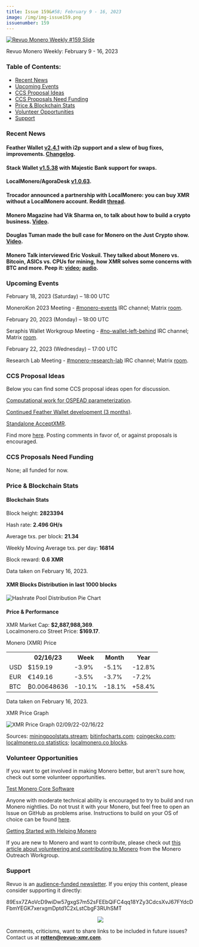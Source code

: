 ```yaml
---
title: Issue 159&#58; February 9 - 16, 2023
image: /img/img-issue159.png
issuenumber: 159
---
```

[<img src="/img/img-issue159.png" alt="Revuo Monero Weekly #159 Slide" class="img-lead">](/issue-159.html)

<p class="text-lead">Revuo Monero Weekly: February 9 - 16, 2023</p>
<!--more-->

<h3>Table of Contents:</h3>
<ul class="contents">
    <li><a href="#news">Recent News</a></li>
    <li><a href="#events">Upcoming Events</a></li>
    <li><a href="#ideas">CCS Proposal Ideas</a></li>
    <li><a href="#proposals">CCS Proposals Need Funding</a></li>
    <li><a href="#stats">Price & Blockchain Stats</a></li>
    <li><a href="#volunteer">Volunteer Opportunities</a></li>
    <li><a href="#support">Support</a></li>
</ul>

<h3 id="news">Recent News</h3>

<div class="newsbyte">
    <h4>Feather Wallet <a href="https://featherwallet.org/download/" target="_blank">v2.4.1</a> with i2p support and a slew of bug fixes, improvements. <a href="https://featherwallet.org/changelog/" target="_blank">Changelog</a>.</h4>
</div>

<div class="newsbyte">
    <h4>Stack Wallet <a href="https://github.com/cypherstack/stack_wallet/releases/tag/build_125" target="_blank">v1.5.38</a> with Majestic Bank support for swaps.</h4>
</div>

<div class="newsbyte">
    <h4>LocalMonero/AgoraDesk <a href="https://github.com/AgoraDesk-LocalMonero/agoradesk-app-foss/releases/tag/v1.0.63" target="_blank">v1.0.63</a>.</h4>
</div>

<div class="newsbyte">
    <h4>Trocador announced a partnership with LocalMonero: you can buy XMR without a LocalMonero account. Reddit <a href="https://teddit.adminforge.de/r/Monero/comments/10yqjk3/now_you_can_buy_monero_with_eth_ltc_and_btc_on/" target="_blank">thread</a>.</h4>
</div>

<div class="newsbyte">
    <h4>Monero Magazine had Vik Sharma on, to talk about how to build a crypto business. <a href="https://piped.adminforge.de/watch?v=ySeOTQdoLFw" target="_blank">Video</a>.</h4>
</div>

<div class="newsbyte">
    <h4>Douglas Tuman made the bull case for Monero on the Just Crypto show. <a href="https://piped.adminforge.de/watch?v=S6IGIZWf9FU" target="_blank">Video</a>.</h4>
</div>

<div class="newsbyte">
    <h4>Monero Talk interviewed Eric Voskuil. They talked about Monero vs. Bitcoin, ASICs vs. CPUs for mining, how XMR solves some concerns with BTC and more. Peep it: <a href="https://piped.adminforge.de/watch?v=jSJOPfYyfiA" target="_blank">video</a>; <a href="https://www.monerotalk.live/is-bitcoin-private-enough-for-people-to-resist-the-state-eric-voskuli" target="_blank">audio</a>.</h4>
</div>

<h3 id="events">Upcoming Events</h3>

<div class="event">
    <p class="date" markdown="1">February 18, 2023 (Saturday) – 18:00 UTC</p>
    <p markdown="1">MoneroKon 2023 Meeting - <a href="irc://irc.libera.chat/#monero-events" target="_blank">#monero-events</a> IRC channel; Matrix <a href="https://matrix.to/#/#monero-events:monero.social" target="_blank">room</a>.</p>
</div>

<div class="event">
    <p class="date" markdown="1">February 20, 2023 (Monday) – 18:00 UTC</p>
    <p markdown="1">Seraphis Wallet Workgroup Meeting - <a href="irc://irc.libera.chat/#no-wallet-left-behind" target="_blank">#no-wallet-left-behind</a> IRC channel; Matrix <a href="https://matrix.to/#/#no-wallet-left-behind:monero.social" target="_blank">room</a>.</p>
</div>

<div class="event">
    <p class="date" markdown="1">February 22, 2023 (Wednesday) – 17:00 UTC</p>
    <p markdown="1">Research Lab Meeting - <a href="irc://irc.libera.chat/#monero-research-lab" target="_blank">#monero-research-lab</a> IRC channel; Matrix <a href="https://matrix.to/#/#monero-research-lab:monero.social" target="_blank">room</a>.</p>
</div>

<h3 id="ideas">CCS Proposal Ideas</h3>

<p>Below you can find some CCS proposal ideas open for discussion.</p>

<div class="proposal">
<p><a href="https://repo.getmonero.org/monero-project/ccs-proposals/-/merge_requests/375" target="_blank">Computational work for OSPEAD parameterization</a>.</p>
</div>

<div class="proposal">
<p><a href="https://repo.getmonero.org/monero-project/ccs-proposals/-/merge_requests/376" target="_blank">Continued Feather Wallet development (3 months)</a>.</p>
</div>

<div class="proposal">
<p><a href="https://repo.getmonero.org/monero-project/ccs-proposals/-/merge_requests/374" target="_blank">Standalone AcceptXMR</a>.</p>
</div>

<div class="proposal">
<p>Find more <a href="https://ccs.getmonero.org/ideas/" target="_blank">here</a>. Posting comments in favor of, or against proposals is encouraged.</p>
</div>

<h3 id="proposals">CCS Proposals Need Funding</h3>

<p>None; all funded for now.</p>

<h3 id="stats">Price & Blockchain Stats</h3>

<h4 class="stat">Blockchain Stats</h4>

<div class="bcstats">
    <p>Block height: <b>2823394</b></p>
    <p>Hash rate: <b>2.496 GH/s</b></p>
    <p>Average txs. per block: <b>21.34</b></p>
    <p>Weekly Moving Average txs. per day: <b>16814</b></p>
    <p>Block reward: <b>0.6 XMR</b></p>
</div>
<p class="note">Data taken on February 16, 2023.</p>

<h4 class="stat">XMR Blocks Distribution in last 1000 blocks</h4>
<p><img src="/img/hashrate-pool-distribution-0216.png" alt="Hashrate Pool Distribution Pie Chart"/></p>

<h4 class="stat" id="price-stat">Price & Performance</h4>

<div class="price-intro">XMR Market Cap: <b>$2,887,988,369</b>.<br/>Localmonero.co Street Price: <b>$169.17</b>.</div>

<p class="table-title">Monero (XMR) Price</p>
<table class="price-table">
  <tr class="row1">
    <th></th>
    <th>02/16/23</th>
    <th>Week</th>
    <th>Month</th>
    <th>Year</th>
  </tr>
  <tr>
    <td data-th="XMR to">USD</td>
    <td data-th="02/16/23">$159.19</td>
    <td data-th="Week" class="red">-3.9%</td>
    <td data-th="Month" class="red">-5.1%</td>
    <td data-th="Year" class="red">-12.8%</td>
  </tr>
  <tr class="row3">
    <td data-th="XMR to">EUR</td>
    <td data-th="02/16/23">€149.16</td>
    <td data-th="Week" class="red">-3.5%</td>
    <td data-th="Month" class="red">-3.7%</td>
    <td data-th="Year" class="red">-7.2%</td>
  </tr>
  <tr>
    <td data-th="XMR to">BTC</td>
    <td data-th="02/16/23">₿0.00648636</td>
    <td data-th="Week" class="red">-10.1%</td>
    <td data-th="Month" class="red">-18.1%</td>
    <td data-th="Year" class="green">+58.4%</td>
  </tr>
</table>
<p class="note">Data taken on February 16, 2023.</p>

<p class="table-title">XMR Price Graph</p>

![XMR Price Graph 02/09/22-02/16/22](/img/weekly-chart-0216.png "XMR Price Graph 02/09/22-02/16/22")

Sources: <a href="https://miningpoolstats.stream/monero" target="_blank">miningpoolstats.stream</a>; <a href="https://bitinfocharts.com/monero/" target="_blank">bitinfocharts.com</a>; <a href="https://www.coingecko.com/en/coins/monero" target="_blank">coingecko.com</a>; <a href="https://localmonero.co/statistics" target="_blank">localmonero.co statistics</a>; <a href="https://localmonero.co/blocks" target="_blank">localmonero.co blocks</a>.

<h3 id="volunteer">Volunteer Opportunities</h3>

<p>If you want to get involved in making Monero better, but aren't sure how, check out some volunteer opportunities.</p>

<div class="newsbyte">
    <p class="date"><a href="https://github.com/monero-project/monero" target="_blank">Test Monero Core Software</a></p>
    <p>Anyone with moderate technical ability is encouraged to try to build and run Monero nightlies. Do not trust it with your Monero, but feel free to open an Issue on GitHub as problems arise. Instructions to build on your OS of choice can be found <a href="https://github.com/monero-project/monero#compiling-monero-from-source" target="_blank">here</a>. </p>
</div>

<div class="newsbyte">
    <p class="date"><a href="https://github.com/monero-project/monero" target="_blank">Getting Started with Helping Monero</a></p>
    <p>If you are new to Monero and want to contribute, please check out <a href="https://www.monerooutreach.org/stories/getting-started-helping-monero.php" target="_blank">this article about volunteering and contributing to Monero</a> from the Monero Outreach Workgroup. </p>
</div>

<h3 id="support">Support</h3>

<p markdown="1">Revuo is an <a href="https://revuo-xmr.com/support/">audience-funded newsletter</a>. If you enjoy this content, please consider supporting it directly:</p>

<p class="address" markdown="1">89Esx7ZAoVcD9wiDw57gxgS7m52sFEEbQiFC4qq18YZy3CdcsXvJ67FYdcDFbmYEGK7xerxgmDptd1C2xLstCbgF3RUhSMT</p>

<p><center><a href="monero:89Esx7ZAoVcD9wiDw57gxgS7m52sFEEbQiFC4qq18YZy3CdcsXvJ67FYdcDFbmYEGK7xerxgmDptd1C2xLstCbgF3RUhSMT" class="qr"><img src="/img/donate-monero.jpg" style="max-width: 200px;"/></a></center></p>

Comments, criticisms, want to share links to be included in future issues? Contact us at **rotten@revuo-xmr.com**.
